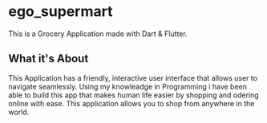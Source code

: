 # ego_supermart
This is a Grocery Application made with Dart & Flutter.

## What it's About
This Application has a friendly, interactive user interface that allows user to navigate seamlessly.
Using my knowleadge in Programming i have been able to build this app that makes human life easier by shopping and odering online with ease.
This application allows you to shop from anywhere in the world.

